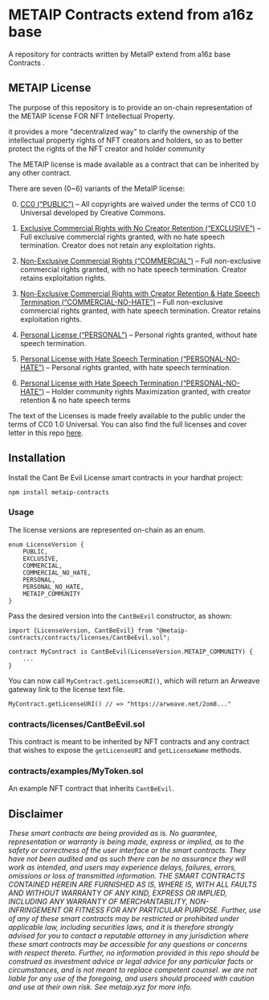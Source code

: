 # METAIP Contracts extend from a16z base

A repository for contracts written by MetaIP extend from a16z base  Contracts .

## METAIP License

The purpose of this repository is to provide an on-chain representation of the METAIP license FOR  NFT Intellectual Property.

it provides a more "decentralized way" to clarify the ownership of the intellectual property rights of NFT creators and holders, so as to better protect the rights of the NFT creator and holder community

The METAIP license is made available as a contract that can be inherited by any other contract.

There are seven (0~6) variants of the MetaIP license:

0.	[CC0 (“PUBLIC”)](https://arweave.net/2om8up8MggA9XZJMgvTeENMJhhV6x5preREexjP-xL4/0) – All copyrights are waived under the terms of CC0 1.0 Universal developed by Creative Commons.
1.	[Exclusive Commercial Rights with No Creator Retention (“EXCLUSIVE”)](https://arweave.net/2om8up8MggA9XZJMgvTeENMJhhV6x5preREexjP-xL4/1) – Full exclusive commercial rights granted, with no hate speech termination.  Creator does not retain any exploitation rights.
2.	[Non-Exclusive Commercial Rights (“COMMERCIAL”)](https://arweave.net/2om8up8MggA9XZJMgvTeENMJhhV6x5preREexjP-xL4/2) – Full non-exclusive commercial rights granted, with no hate speech termination.  Creator retains exploitation rights.
3.	[Non-Exclusive Commercial Rights with Creator Retention & Hate Speech Termination (“COMMERCIAL-NO-HATE”)](https://arweave.net/2om8up8MggA9XZJMgvTeENMJhhV6x5preREexjP-xL4/3) – Full non-exclusive commercial rights granted, with hate speech termination.  Creator retains exploitation rights. 
4.	[Personal License (“PERSONAL”)](https://arweave.net/2om8up8MggA9XZJMgvTeENMJhhV6x5preREexjP-xL4/4) – Personal rights granted, without hate speech termination.
5.	[Personal License with Hate Speech Termination (“PERSONAL-NO-HATE”)](https://arweave.net/2om8up8MggA9XZJMgvTeENMJhhV6x5preREexjP-xL4/5) – Personal rights granted, with hate speech termination.

6.	[Personal License with Hate Speech Termination (“PERSONAL-NO-HATE”)](https://arweave.net/2om8up8MggA9XZJMgvTeENMJhhV6x5preREexjP-xL4/6) – Holder community rights Maximization granted, with creator retention &  no hate speech terms

The text of the Licenses is made freely available to the public under the terms of CC0 1.0 Universal.
You can also find the full licenses and cover letter in this repo [here](/licenses/).

## Installation 
Install the Cant Be Evil License smart contracts in your hardhat project:
```
npm install metaip-contracts
```

### Usage

The license versions are represented on-chain as an enum.

```solidity
enum LicenseVersion {
    PUBLIC,
    EXCLUSIVE,
    COMMERCIAL,
    COMMERCIAL_NO_HATE,
    PERSONAL,
    PERSONAL_NO_HATE,
    METAIP_COMMUNITY
}
```

Pass the desired version into the `CantBeEvil` constructor, as shown:

```solidity
import {LicenseVersion, CantBeEvil} from "@metaip-contracts/contracts/licenses/CantBeEvil.sol";

contract MyContract is CantBeEvil(LicenseVersion.METAIP_COMMUNITY) {
    ...
}
```

You can now call `MyContract.getLicenseURI()`, which will return an Arweave gateway link to the license text file.

```solidity
MyContract.getLicenseURI() // => "https://arweave.net/2om8..."
```

### contracts/licenses/CantBeEvil.sol
This contract is meant to be inherited by NFT contracts and any contract that wishes to expose the `getLicenseURI` and `getLicenseName` methods.

### contracts/examples/MyToken.sol
An example NFT contract that inherits `CantBeEvil`.


## Disclaimer

_These smart contracts are being provided as is. No guarantee, representation or warranty is being made, express or implied, as to the safety or correctness of the user interface or the smart contracts. They have not been audited and as such there can be no assurance they will work as intended, and users may experience delays, failures, errors, omissions or loss of transmitted information. THE SMART CONTRACTS CONTAINED HEREIN ARE FURNISHED AS IS, WHERE IS, WITH ALL FAULTS AND WITHOUT WARRANTY OF ANY KIND, EXPRESS OR IMPLIED, INCLUDING ANY WARRANTY OF MERCHANTABILITY, NON- INFRINGEMENT OR FITNESS FOR ANY PARTICULAR PURPOSE. Further, use of any of these smart contracts may be restricted or prohibited under applicable law, including securities laws, and it is therefore strongly advised for you to contact a reputable attorney in any jurisdiction where these smart contracts may be accessible for any questions or concerns with respect thereto. Further, no information provided in this repo should be construed as investment advice or legal advice for any particular facts or circumstances, and is not meant to replace competent counsel. we are not liable for any use of the foregoing, and users should proceed with caution and use at their own risk. See metaip.xyz for more info._
